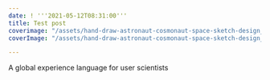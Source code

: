 ```yaml
---
date: ! '''2021-05-12T08:31:00'''
title: Test post
coverimage: "/assets/hand-draw-astronaut-cosmonaut-space-sketch-design_1035-20320.jpeg"
coverImage: "/assets/hand-draw-astronaut-cosmonaut-space-sketch-design_1035-20320.jpeg"

---
```

A global experience language for user scientists
